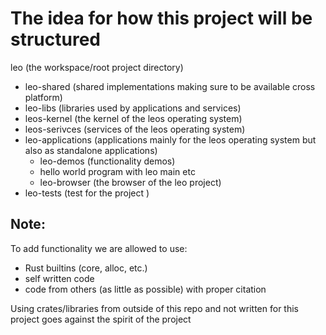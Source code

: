 # The idea for how this project will be structured

leo (the workspace/root project directory)
 - leo-shared (shared implementations making sure to be available cross platform)
 - leo-libs (libraries used by applications and services)
 - leos-kernel (the kernel of the leos operating system)
 - leos-serivces (services of the leos operating system)
 - leo-applications (applications mainly for the leos operating system but also as standalone applications)
    - leo-demos (functionality demos)
     - hello world program with leo main etc
   - leo-browser (the browser of the leo project)
 - leo-tests (test for the project )

## Note:
To add functionality we are allowed to use:
- Rust builtins (core, alloc, etc.)
- self written code
- code from others (as little as possible) with proper citation

Using crates/libraries from outside of this repo and not written for
this project goes against the spirit of the project
